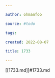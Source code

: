 ```yaml
---

author: ohmanfoo

source: #todo

tags: 

created: 2022-08-07

title: 1733

---
```

[[1733.md]]#1733.md